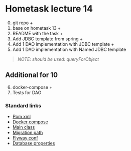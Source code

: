 # Hometask lecture 14
0. git repo +
1. base on hometask 13 +
2. README with the task +
3. Add JDBC template from spring +
4. Add 1 DAO implementation with JDBC template +
5. Add 1 DAO implementation with Named JDBC template

> *NOTE: should be used: queryForObject*

## Additional for 10
6. docker-compose +
7. Tests for DAO

### Standard links
+ [Pom xml](pom.xml)
+ [Docker compose](docker-compose.yaml)
+ [Main class](src/main/java/by/itacademy/javaenterprise/goralchuk/MainTest.java)
+ [Migration path](src/main/resources/database/migration)
+ [Flyway conf](src/main/resources/flyway.conf)
+ [Database properties](src/main/resources/database.properties)